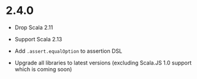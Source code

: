 # 2.4.0

* Drop Scala 2.11
* Support Scala 2.13
* Add `.assert.equalOption` to assertion DSL

* Upgrade all libraries to latest versions (excluding Scala.JS 1.0 support which is coming soon)
